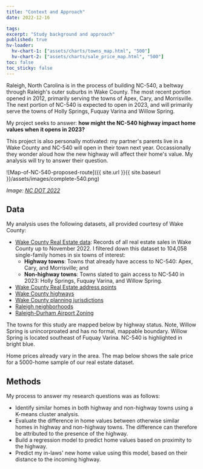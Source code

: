 ```yaml
---
title: "Context and Approach"
date: 2022-12-16

tags: 
excerpt: "Study background and approach"
published: true
hv-loader:
  hv-chart-1: ["assets/charts/towns_map.html", "500"]
  hv-chart-2: ["assets/charts/sale_price_map.html", "500"]
toc: false
toc_sticky: false
---
```


Raleigh, North Carolina is in the process of building NC-540, a beltway through Raleigh's outer suburbs in Wake County. The most recent portion opened in 2012, primarily serving the towns of Apex, Cary, and Morrisville. The next portion of NC-540 is expected to open in 2023, and will primarily serve the towns of Holly Springs, Fuquay Varina and Willow Spring. 

My project seeks to answer: **how might the NC-540 highway impact home values when it opens in 2023?**

This project is also personally motivated: my partner's parents live in a Wake County and NC-540 will open in their town next year. Occassionally they wonder aloud how the new highway will affect their home's value. My analysis will try to answer their question.

![Map-of-NC-540-proposed-route]({{ site.url }}{{ site.baseurl }}/assets/images/complete-540.png)

_Image: [NC DOT 2022](https://www.ncdot.gov/projects/complete-540/Pages/default.aspx)_

## Data
My analysis uses the following datasets, all provided courtesy of Wake County:

* [Wake County Real Estate data](https://www.wakegov.com/departments-government/tax-administration/data-files-statistics-and-reports/real-estate-property-data-files): Records of all real estate sales in Wake County up to November 2022. I filtered down this dataset to 104,058 single-family homes in six towns of interest: 
  -  **Highway towns**: Towns that already have access to NC-540: Apex, Cary, and Morrisville; and
  -  **Non-highway towns**: Towns slated to gain access to NC-540 in 2023: Holly Springs, Fuquay Varina, and Willow Spring.
* [Wake County Real Estate address points](https://data-wake.opendata.arcgis.com/datasets/Wake::address-points/explore?location=35.699997%2C-78.556707%2C2.78)
* [Wake County highways](https://data-wake.opendata.arcgis.com/datasets/Wake::highways-in-wake-county-nc/explore?location=35.794198%2C-78.570954%2C3.54)
* [Wake County planning jurisdictions](https://data.wakegov.com/datasets/Wake::planning-jurisdictions/explore?location=35.771788%2C-78.601100%2C4.00)
* [Raleigh neighborhoods](https://data.wakegov.com/datasets/ral::raleigh-neighborhood-registry-3/explore?location=35.776186%2C-78.638248%2C9.43)
* [Raleigh-Durham Airport Zoning](https://data.wakegov.com/datasets/Wake::airport-zoning/explore?location=35.878029%2C-78.743845%2C5.61)

The towns for this study are mapped below by highway status. Note, Willow Spring is unincorproated and has no formal, mappable boundary. Willow Spring is located southeast of Fuquay Varina. NC-540 is highlighted in bright blue.

<div id = "hv-chart-1"></div>

Home prices already vary in the area. The map below shows the sale price for a 5000-home sample of our real estate dataset.

<div id = "hv-chart-2"></div>

## Methods
My process to answer my research questions was as follows:
* Identify similar homes in both highway and non-highway towns using a K-means cluster analysis.
* Evaluate the difference in home values between otherwise similar homes in highway and non-highway towns. The difference can therefore be attributed to the presence of the highway.
* Build a regression model to predict home values based on proximity to the highway.
* Predict my in-laws' new home value using this model, based on their distance to the incoming highway.
